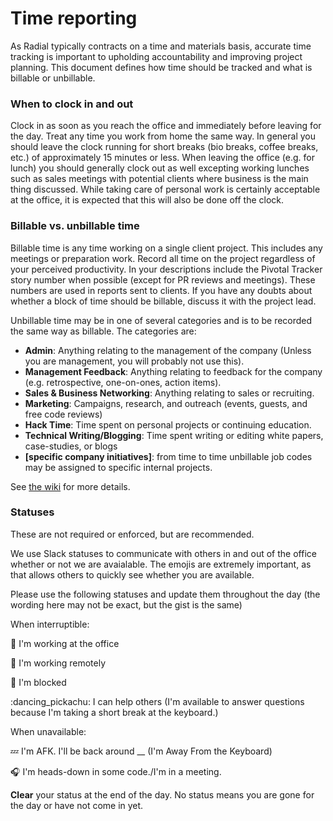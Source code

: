 # Time reporting

As Radial typically contracts on a time and materials basis, accurate time tracking is important to upholding accountability and improving project planning.  This document defines how time should be tracked and what is billable or unbillable.

### When to clock in and out

Clock in as soon as you reach the office and immediately before leaving for the day.  Treat any time you work from home the same way.  In general you should leave the clock running for short breaks (bio breaks, coffee breaks, etc.) of approximately 15 minutes or less.  When leaving the office (e.g. for lunch) you should generally clock out as well excepting working lunches such as sales meetings with potential clients where business is the main thing discussed.  While taking care of personal work is certainly acceptable at the office, it is expected that this will also be done off the clock.

### Billable vs. unbillable time

Billable time is any time working on a single client project.  This includes any meetings or preparation work. Record all time on the project regardless of your perceived productivity.  In your descriptions include the Pivotal Tracker story number when possible (except for PR reviews and meetings).  These numbers are used in reports sent to clients.  If you have any doubts about whether a block of time should be billable, discuss it with the project lead.

Unbillable time may be in one of several categories and is to be recorded the same way as billable.  The categories are:

 - **Admin**: Anything relating to the management of the company (Unless you are management, you will probably not use this).
 - **Management Feedback**: Anything relating to feedback for the company (e.g. retrospective, one-on-ones, action items).
 - **Sales & Business Networking**: Anything relating to sales or recruiting.
 - **Marketing**: Campaigns, research, and outreach (events, guests, and free code reviews)
 - **Hack Time**: Time spent on personal projects or continuing education.
 - **Technical Writing/Blogging**: Time spent writing or editing white papers, case-studies, or blogs
 - **[specific company initiatives]**: from time to time unbillable job codes may be assigned to specific internal projects.

See [the wiki](https://github.com/RadialDevGroup/Policy/wiki/Common-Time-Reporting-Codes-%28Noko%29) for more details.

### Statuses
These are not required or enforced, but are recommended.

We use Slack statuses to communicate with others in and out of the office whether or not we are avaialable.
The emojis are extremely important, as that allows others to quickly see whether you are available.

Please use the following statuses and update them throughout the day (the wording here may not be exact, but the gist is the same)

When interruptible:

:office: I'm working at the office

:house_with_garden: I'm working remotely

:no_entry_sign: I'm blocked

:dancing_pickachu: I can help others (I'm available to answer questions because I'm taking a short break at the keyboard.)

When unavailable:

:zzz: I'm AFK. I'll be back around __ (I'm Away From the Keyboard)

:headphones: I'm heads-down in some code./I'm in a meeting.


**Clear** your status at the end of the day. No status means you are gone for the day or have not come in yet.

